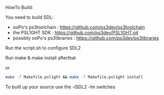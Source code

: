 HowTo Build:

You need to build SDL:
- ooPo's ps3toolchain : https://github.com/ps3dev/ps3toolchain
- the PSL1GHT SDK : https://github.com/ps3dev/PSL1GHT.git
- possibly ooPo's ps3libraries : https://github.com/ps3dev/ps3libraries

Run the script.sh to configure SDL2

Run make & make install afterthat

or

```sh
make -f Makefile.psl1ght && make -f Makefile.psl1ght install
```
To built up your source use the -lSDL2 -lm switches
